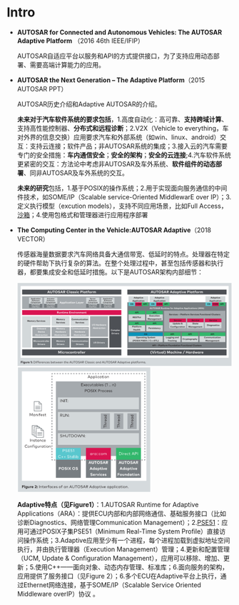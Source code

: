 # Intro

* **AUTOSAR for Connected and Autonomous Vehicles: The AUTOSAR Adaptive Platform** （2016 46th IEEE/IFIP）

  AUTOSAR自适应平台以服务和API的方式提供接口，为了支持应用动态部署、需要高端计算能力的应用。

* **AUTOSAR the Next Generation – The Adaptive Platform**（2015 AUTOSAR PPT）

  AUTOSAR历史介绍和Adaptive AUTOSAR的介绍。

  **未来对于汽车软件系统的要求包括**，1.高度自动化：高可靠、**支持跨域计算**、支持高性能控制器、**分布式和远程诊断**；2.V2X（Vehicle to everything，车对外界的信息交换）应用要求汽车和外部系统（如win、linux、android）交互：支持云连接；软件产品；非AUTOSAR系统的集成；3.接入云的汽车需要专门的安全措施：**车内通信安全**；**安全的架构**；**安全的云连接**;4.汽车软件系统更紧密的交互：方法论中考虑非AUTOSAR及车外系统、**软件组件的动态部署**、同非AUTOSAR及车外系统的交互。

  **未来的研究**包括，1.基于POSIX的操作系统；2.用于实现面向服务通信的中间件技术，如SOME/IP（Scalable service-Oriented MiddlewarE over IP）；3.定义执行模型（excution models），支持不同应用场景，比如Full Access，[沙箱](./sandboxing.md)；4.使用包格式和管理器进行应用程序部署

* **The Computing Center in the Vehicle:AUTOSAR Adaptive**（2018 VECTOR）

  传感器海量数据要求汽车网络具备大通信带宽、低延时的特点。处理器在特定的硬件帮助下执行复杂的算法。在整个处理过程中，甚至包括传感器和执行器，都要集成安全和低延时措施。以下是AUTOSAR架构内部细节：

  <img src="./img/Structure_Autosar_Classical_Adaptive.png" width="700" alt="AUTOSAR经典平台和自适应平台">

  <img src="./img/Structure_App.png" width="300" alt="AUTOSAR自适应平台的应用结构">

  **Adaptive特点（见Figure1）**：1.AUTOSAR Runtime for Adaptive Applications（ARA）：提供ECU内部和内部网络通信、基础服务接口（比如诊断Diagnostics、网络管理Communication Management）；2.[PSE51](./PSE51.md)：应用可通过POSIX子集PSE51（Minimum Real-Time System Profile）直接访问操作系统；3.Adaptive应用至少有一个进程，每个进程加载到虚拟地址空间执行，并由执行管理器（Execution Management）管理；4.更新和配置管理（UCM, Update & Configuration Management），应用可以移除、增加、更新；5.使用C++——面向对象、动态内存管理、标准库；6.面向服务的架构，应用提供了服务接口（见Figure 2）；6.多个ECU在Adaptive平台上执行，通过Ethernet网络连接，基于SOME/IP（Scalable Service Oriented Middleware overIP）协议 。

  